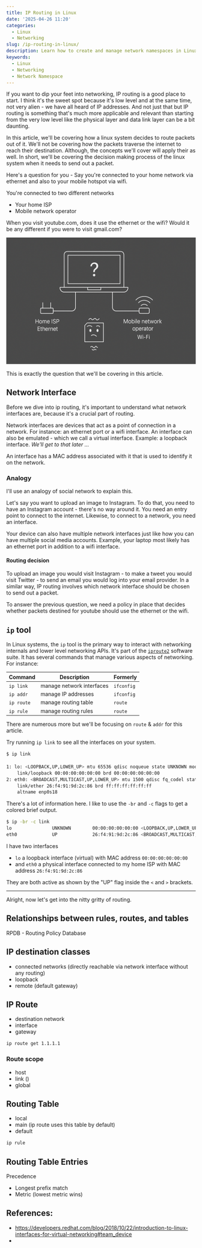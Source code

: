 ```yaml
---
title: IP Routing in Linux
date: '2025-04-26 11:20'
categories:
  - Linux
  - Networking
slug: /ip-routing-in-linux/
description: Learn how to create and manage network namespaces in Linux
keywords:
  - Linux
  - Networking
  - Network Namespace
---
```


If you want to dip your feet into networking, IP routing is a good place to start.
I think it's the sweet spot because it's low level and at the same time, not very alien - we have all heard of IP addresses.
And not just that but IP routing is something that's much more applicable and relevant than starting from the very low level like the physical layer and data link layer can be a bit daunting.

In this article, we'll be covering how a linux system decides to route packets out of it.
We'll not be covering how the packets traverse the internet to reach their destination.
Although, the concepts we'll cover will apply their as well.
In short, we'll be covering the decision making process of the linux system when it needs to send out a packet.

<div class="section-notes">

Here's a question for you - Say you're connected to your home network via ethernet and also to your mobile hotspot via wifi.

You're connected to two different networks

- Your home ISP
- Mobile network operator

When you visit youtube.com, does it use the ethernet or the wifi? Would it be any different if you were to visit gmail.com?

![packet-confused-light](./packet-confused-dark.png)

</div>

This is exactly the question that we'll be covering in this article.

## Network Interface

Before we dive into ip routing, it's important to understand what network interfaces are, because it's a crucial part of routing.

Network interfaces are devices that act as a point of connection in a network. For instance: an ethernet port or a wifi interface.
An interface can also be emulated - which we call a virtual interface. Example: a loopback interface. _We'll get to that later ..._

An interface has a MAC address associated with it that is used to identify it on the network.

### Analogy

I'll use an analogy of social network to explain this.

Let's say you want to upload an image to Instagram. To do that, you need to have an Instagram account - there's no way around it.
You need an entry point to connect to the internet. Likewise, to connect to a network, you need an interface.

Your device can also have multiple network interfaces just like how you can have multiple social media accounts.
Example, your laptop most likely has an ethernet port in addition to a wifi interface.

#### Routing decision

To upload an image you would visit Instagram - to make a tweet you would visit Twitter - to send an email you would log into your email provider.
In a similar way, IP routing involves which network interface should be chosen to send out a packet.

To answer the previous question, we need a policy in place that decides whether packets destined for youtube should use the ethernet or the wifi.

## `ip` tool

In Linux systems, the `ip` tool is the primary way to interact with networking internals and lower level networking APIs.
It's part of the [`iproute2`](https://en.wikipedia.org/wiki/Iproute2) software suite. It has several commands that manage various aspects of networking. For instance:

| Command    | Description               | Formerly   |
| ---------- | ------------------------- | ---------- |
| `ip link`  | manage network interfaces | `ifconfig` |
| `ip addr`  | manage IP addresses       | `ifconfig` |
| `ip route` | manage routing table      | `route`    |
| `ip rule`  | manage routing rules      | `route`    |

There are numerous more but we'll be focusing on `route` & `addr` for this article.

Try running `ip link` to see all the interfaces on your system.

```bash
$ ip link

1: lo: <LOOPBACK,UP,LOWER_UP> mtu 65536 qdisc noqueue state UNKNOWN mode DEFAULT group default qlen 1000
    link/loopback 00:00:00:00:00:00 brd 00:00:00:00:00:00
2: eth0: <BROADCAST,MULTICAST,UP,LOWER_UP> mtu 1500 qdisc fq_codel state UP mode DEFAULT group default qlen 1000
    link/ether 26:f4:91:9d:2c:86 brd ff:ff:ff:ff:ff:ff
    altname enp0s18
```

There's a lot of information here. I like to use the `-br` and `-c` flags to get a colored brief output.

```bash
$ ip -br -c link
lo               UNKNOWN        00:00:00:00:00:00 <LOOPBACK,UP,LOWER_UP>
eth0             UP             26:f4:91:9d:2c:86 <BROADCAST,MULTICAST,UP,LOWER_UP>
```

I have two interfaces

- `lo` a loopback interface (virtual) with MAC address `00:00:00:00:00:00`
- and `eth0` a physical interface connected to my home ISP with MAC address `26:f4:91:9d:2c:86`

They are both active as shown by the "UP" flag inside the `<` and `>` brackets.

---

Alright, now let's get into the nitty gritty of routing.

## Relationships between rules, routes, and tables

RPDB - Routing Policy Database

## IP destination classes

- connected networks (directly reachable via network interface without any routing)
- loopback
- remote (default gateway)

## IP Route

- destination network
- interface
- gateway

```bash
ip route get 1.1.1.1
```

### Route scope

- host
- link ()
- global

## Routing Table

- local
- main (ip route uses this table by default)
- default

```bash
ip rule
```

## Routing Table Entries

Precedence

- Longest prefix match
- Metric (lowest metric wins)

## References:

- https://developers.redhat.com/blog/2018/10/22/introduction-to-linux-interfaces-for-virtual-networking#team_device
-
